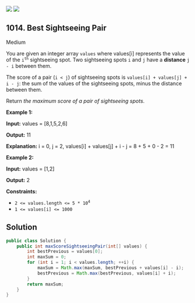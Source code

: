 [![](https://img.shields.io/github/stars/javadev/LeetCode-in-Java?label=Stars&style=flat-square)](https://github.com/javadev/LeetCode-in-Java)
[![](https://img.shields.io/github/forks/javadev/LeetCode-in-Java?label=Fork%20me%20on%20GitHub%20&style=flat-square)](https://github.com/javadev/LeetCode-in-Java/fork)

## 1014\. Best Sightseeing Pair

Medium

You are given an integer array `values` where values[i] represents the value of the <code>i<sup>th</sup></code> sightseeing spot. Two sightseeing spots `i` and `j` have a **distance** `j - i` between them.

The score of a pair (`i < j`) of sightseeing spots is `values[i] + values[j] + i - j`: the sum of the values of the sightseeing spots, minus the distance between them.

Return _the maximum score of a pair of sightseeing spots_.

**Example 1:**

**Input:** values = [8,1,5,2,6]

**Output:** 11

**Explanation:** i = 0, j = 2, values[i] + values[j] + i - j = 8 + 5 + 0 - 2 = 11

**Example 2:**

**Input:** values = [1,2]

**Output:** 2

**Constraints:**

*   <code>2 <= values.length <= 5 * 10<sup>4</sup></code>
*   `1 <= values[i] <= 1000`

## Solution

```java
public class Solution {
    public int maxScoreSightseeingPair(int[] values) {
        int bestPrevious = values[0];
        int maxSum = 0;
        for (int i = 1; i < values.length; ++i) {
            maxSum = Math.max(maxSum, bestPrevious + values[i] - i);
            bestPrevious = Math.max(bestPrevious, values[i] + i);
        }
        return maxSum;
    }
}
```
